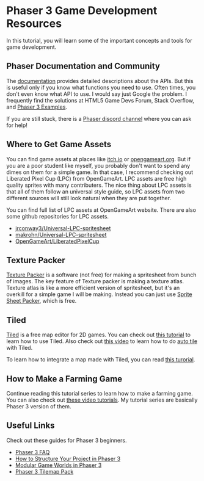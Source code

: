 # Phaser 3 Game Development Resources

In this tutorial, you will learn some of the important concepts and tools for 
game development.

## Phaser Documentation and Community

The [documentation](https://photonstorm.github.io/phaser3-docs/#toc3__anchor) provides detailed descriptions about the APIs. But this is useful only if you 
know what functions you need to use. Often times, you don't even know what API
to use. I would say just Google the problem. I frequently find the solutions 
at HTML5 Game Devs Forum, Stack Overflow, and [Phaser 3 Examples](https://phaser.io/examples). 

If you are still stuck, there is a [Phaser discord channel](https://phaser.io/community/discord) where you can ask for help!

## Where to Get Game Assets

You can find game assets at places like [itch.io](https://itch.io/) or [opengameart.org](https://opengameart.org/). But if you are a poor student like myself, you probably don't want to spend any dimes on them for a simple game. In that case, I recommend checking out Liberated Pixel Cup (LPC) from OpenGameArt. LPC assets are free high quality sprites with many contributers. The nice thing about LPC assets is that all of them follow an universal style guide, so LPC assets from two different sources will still look natural when they are put together.

You can find full list of LPC assets at OpenGameArt website. There are also some github repositories for LPC assets.

- [jrconway3/Universal-LPC-spritesheet](https://github.com/jrconway3/Universal-LPC-spritesheet)
- [makrohn/Universal-LPC-spritesheet](https://github.com/makrohn/Universal-LPC-spritesheet)
- [OpenGameArt/LiberatedPixelCup](https://github.com/OpenGameArt/LiberatedPixelCup)

## Texture Packer

[Texture Packer](https://www.codeandweb.com/texturepacker) is a software (not free) for making a spritesheet from bunch of images. The key feature of Texture packer is making a texture atlas. Texture atlas is like a more efficient version of spritesheet, but it's an overkill for a simple game I will be making. Instead you can just use [Sprite Sheet Packer](https://www.codeandweb.com/free-sprite-sheet-packer), which is free.

## Tiled

[Tiled](https://www.mapeditor.org/) is a free map editor for 2D games. You can check out [this tutorial](https://www.youtube.com/watch?v=ZwaomOYGuYo) to learn how to use Tiled. Also check out [this video](https://www.youtube.com/watch?v=JgfygQoW4q0) to learn how to do [auto tile](https://forums.rpgmakerweb.com/index.php?threads/auto-tiles-in-tiled-parallax-mapping-made-easier.97739/) with Tiled.

To learn how to integrate a map made with Tiled, you can read [this turorial](https://medium.com/@michaelwesthadley/modular-game-worlds-in-phaser-3-tilemaps-1-958fc7e6bbd6).

## How to Make a Farming Game

Continue reading this tutorial series to learn how to make a farming game. You can also check out [these video tutorials](https://www.youtube.com/watch?v=Tc4ijzjplZs). My tutorial series are basically Phaser 3 version of them.

## Useful Links

Check out these guides for Phaser 3 beginners. 

- [Phaser 3 FAQ](https://github.com/samme/phaser3-faq/wiki#how-do-i-extend-a-game-object)
- [How to Structure Your Project in Phaser 3](https://github.com/jdotrjs/phaser-guides/blob/master/Basics/Part1.md)
- [Modular Game Worlds in Phaser 3](https://medium.com/@michaelwesthadley/modular-game-worlds-in-phaser-3-tilemaps-1-958fc7e6bbd6)
- [Phaser 3 Tilemap Pack](https://github.com/B3L7/phaser3-tilemap-pack)
